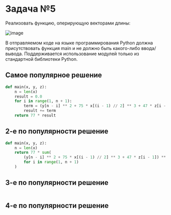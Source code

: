#  Задача №5
Реализовать функцию, оперирующую векторами длины:

![image](https://github.com/user-attachments/assets/5980c7f1-92a7-47ef-af1b-05cda12089ff)

В отправляемом коде на языке программирования Python должна присутствовать функция main и не должно быть какого-либо ввода/вывода. Поддерживается использование модулей только из стандартной библиотеки Python.

## Самое популярное решение

```python
def main(x, y, z):
    n = len(x)
    result = 0.0
    for i in range(1, n + 1):
        term = (y[n - i] ** 2 + 75 * x[(i - 1) // 2] ** 3 + 47 * z[i - 1]) ** 4
        result += term
    return 77 * result

```

## 2-е по популярности решение

```python
def main(x, y, z):
    n = len(x)
    return 77 * sum(
        (y[n - i] ** 2 + 75 * x[(i - 1) // 2] ** 3 + 47 * z[i - 1]) ** 4
        for i in range(1, n + 1)
    )

```
## 3-е по популярности решение

```python

```

## 4-е по популярности решение

```python

```
